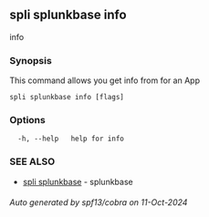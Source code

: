 ## spli splunkbase info

info

### Synopsis

This command allows you get info from for an App

```
spli splunkbase info [flags]
```

### Options

```
  -h, --help   help for info
```

### SEE ALSO

* [spli splunkbase](spli_splunkbase.md)	 - splunkbase

###### Auto generated by spf13/cobra on 11-Oct-2024
